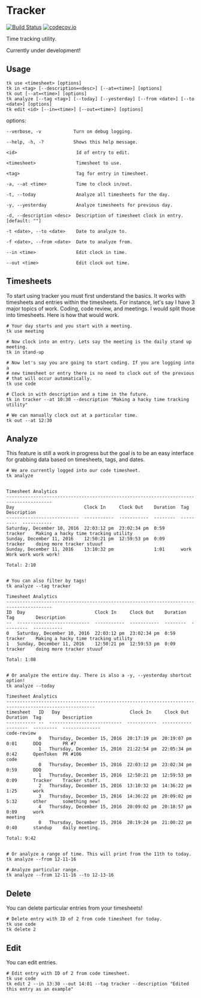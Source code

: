 Tracker
=======

[![Build Status](https://travis-ci.org/quantumew/tracker.svg?branch=master)](https://travis-ci.org/quantumew/tracker)
[![codecov.io](https://codecov.io/github/quantumew/tracker/coverage.svg?branch=master)](https://codecov.io/github/quantumew/tracker?branch=master)


Time tracking utility.

Currently under development!

Usage
-----

    tk use <timesheet> [options]
    tk in <tag> [--description=<desc>] [--at=<time>] [options]
    tk out [--at=<time>] [options]
    tk analyze [--tag <tag>] [--today] [--yesterday] [--from <date>] [--to <date>] [options]
    tk edit <id> [--in=<time>] [--out=<time>] [options]

options:

    --verbose, -v            Turn on debug logging.

    --help, -h, -?           Shows this help message.

    <id>                      Id of entry to edit.

    <timesheet>               Timesheet to use.

    <tag>                     Tag for entry in timesheet.

    -a, --at <time>           Time to clock in/out.

    -t, --today               Analyze all timesheets for the day.

    -y, --yesterday           Analyze timesheets for previous day.

    -d, --description <desc>  Description of timesheet clock in entry. [default: ""]

    -t <date>, --to <date>    Date to analyze to.

    -f <date>, --from <date>  Date to analyze from.

    --in <time>               Edit clock in time.

    --out <time>              Edit clock out time.


Timesheets
----------
To start using tracker you must first understand the basics. It works with timesheets and entries within the timesheets. For instance, let's say I have 3 major topics of work. Coding, code review, and meetings. I would split those into timesheets. Here is how that would work.

    # Your day starts and you start with a meeting.
    tk use meeting

    # Now clock into an entry. Lets say the meeting is the daily stand up meeting.
    tk in stand-up

    # Now let's say you are going to start coding. If you are logging into a
    # new timesheet or entry there is no need to clock out of the previous
    # that will occur automatically.
    tk use code

    # Clock in with description and a time in the future.
    tk in tracker --at 10:30 --description "Making a hacky time tracking utility"

    # We can manually clock out at a particular time.
    tk out --at 12:30

Analyze
-------
This feature is still a work in progress but the goal is to be an easy interface for grabbing data based on timesheets, tags, and dates.


    # We are currently logged into our code timesheet.
    tk analyze


    Timesheet Analytics
    ---------------------------------------------------------------------------------------
    Day                          Clock In     Clock Out    Duration  Tag        Description
    ---------------------------  -----------  -----------  --------  ---------  -----------
    Saturday, December 10, 2016  22:03:12 pm  23:02:34 pm  0:59      tracker    Making a hacky time tracking utility
    Sunday, December 11, 2016    12:50:21 pm  12:59:53 pm  0:09      tracker    doing more tracker stuuuf
    Sunday, December 11, 2016    13:10:32 pm               1:01      work       Work work work work!

    Total: 2:10


    # You can also filter by tags!
    tk analyze --tag tracker

    Timesheet Analytics
    ---------------------------------------------------------------------------------------
    ID  Day                          Clock In     Clock Out    Duration  Tag        Description
    --  ---------------------------  -----------  -----------  --------  ---------  -----------
    0   Saturday, December 10, 2016  22:03:12 pm  23:02:34 pm  0:59      tracker    Making a hacky time tracking utility
    1   Sunday, December 11, 2016    12:50:21 pm  12:59:53 pm  0:09      tracker    doing more tracker stuuuf

    Total: 1:08


    # Or analyze the entire day. There is also a -y, --yesterday shortcut option!
    tk analyze --today

    Timesheet Analytics
    -------------------------------------------------------------------------------------------------------
    timesheet   ID   Day                          Clock In     Clock Out    Duration  Tag        Description
    ----------- --  ---------------------------  -----------  -----------  --------  ---------  --------------
    code-review
                0   Thursday, December 15, 2016  20:17:19 pm  20:19:07 pm  0:01      DDQ        PR #7
                1   Thursday, December 15, 2016  21:22:54 pm  22:05:34 pm  0:42      OpenToken  PR #106
    code
                0   Thursday, December 15, 2016  22:03:12 pm  23:02:34 pm  0:59      DDQ
                1   Thursday, December 15, 2016  12:50:21 pm  12:59:53 pm  0:09      Tracker    Tracker stuff.
                2   Thursday, December 15, 2016  13:10:32 pm  14:36:22 pm  1:25      work
                3   Thursday, December 15, 2016  14:36:22 pm  20:09:02 pm  5:32      other      something new!
                4   Thursday, December 15, 2016  20:09:02 pm  20:18:57 pm  0:09      work
    meeting
                0   Thursday, December 15, 2016  20:19:24 pm  21:00:22 pm  0:40      standup    daily meeting.

    Total: 9:42


    # Or analyze a range of time. This will print from the 11th to today.
    tk analyze --from 12-11-16

    # Analyze particular range.
    tk analyze --from 12-11-16 --to 12-13-16

Delete
------
You can delete particular entries from your timesheets!


    # Delete entry with ID of 2 from code timesheet for today.
    tk use code
    tk delete 2


Edit
----
You can edit entries.

    # Edit entry with ID of 2 from code timesheet.
    tk use code
    tk edit 2 --in 13:30 --out 14:01 --tag tracker --description "Edited this entry as an example"
